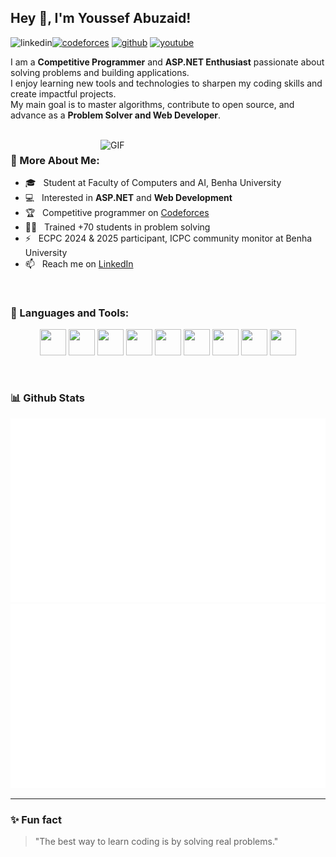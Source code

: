 ## Hey 👋, I'm Youssef Abuzaid!
<a href='https://www.linkedin.com/in/youssef-abuzaid-58b8a2379/'><img align='left' alt="linkedin" src="https://raw.githubusercontent.com/rahul-jha98/rahul-jha98/561d474902b59c7429ec22bb73e225696c27b202/assets/linkedin.svg" height='18px'/></a>
<a href='https://codeforces.com/profile/goyzsc'><img alt="codeforces" src="https://cdn.jsdelivr.net/npm/simple-icons@3.0.1/icons/codeforces.svg" height='18px'/></a>
<a href='https://github.com/youssefzsc321-debug'><img alt="github" src="https://cdn.jsdelivr.net/npm/simple-icons@3.0.1/icons/github.svg" height='18px'/></a>
<a href='https://www.youtube.com/@youssefabuzaid5542'><img alt="youtube" src="https://cdn.jsdelivr.net/npm/simple-icons@3.0.1/icons/youtube.svg" height='18px'/></a>

I am a **Competitive Programmer** and **ASP.NET Enthusiast** passionate about solving problems and building applications.  
I enjoy learning new tools and technologies to sharpen my coding skills and create impactful projects.  
My main goal is to master algorithms, contribute to open source, and advance as a **Problem Solver and Web Developer**.  

<br/>

<img align="right" alt="GIF" src="https://raw.githubusercontent.com/rahul-jha98/rahul-jha98/main/techstack.gif" width="360px"/>
  
### 🧐 More About Me:

- 🎓 &nbsp; Student at Faculty of Computers and AI, Benha University  
- 💻 &nbsp; Interested in **ASP.NET** and **Web Development**  
- 🏆 &nbsp; Competitive programmer on [Codeforces](https://codeforces.com/profile/goyzsc)  
- 👨‍🏫 &nbsp; Trained +70 students in problem solving  
- ⚡ &nbsp; ECPC 2024 & 2025 participant, ICPC community monitor at Benha University  
- 📫 &nbsp; Reach me on [LinkedIn](https://www.linkedin.com/in/youssef-abuzaid-58b8a2379/)  

<br>

### 🔨 Languages and Tools:
<p align="center">
  <img src="https://cdn.jsdelivr.net/gh/devicons/devicon/icons/cplusplus/cplusplus-original.svg" width="42" height="42"/>
  <img src="https://cdn.jsdelivr.net/gh/devicons/devicon/icons/csharp/csharp-original.svg" width="42" height="42"/>
  <img src="https://cdn.jsdelivr.net/gh/devicons/devicon/icons/python/python-original.svg" width="42" height="42"/>
  <img src="https://cdn.jsdelivr.net/gh/devicons/devicon/icons/java/java-original.svg" width="42" height="42"/>
  <img src="https://cdn.jsdelivr.net/gh/devicons/devicon/icons/dotnetcore/dotnetcore-original.svg" width="42" height="42"/>
  <img src="https://cdn.jsdelivr.net/gh/devicons/devicon/icons/html5/html5-original.svg" width="42" height="42"/>
  <img src="https://cdn.jsdelivr.net/gh/devicons/devicon/icons/css3/css3-original.svg" width="42" height="42"/>
  <img src="https://cdn.jsdelivr.net/gh/devicons/devicon/icons/git/git-original.svg" width="42" height="42"/>
  <img src="https://cdn.jsdelivr.net/gh/devicons/devicon/icons/github/github-original.svg" width="42" height="42"/>
</p>

<br>

### 📊 Github Stats
<a href='https://github.com/youssefzsc321-debug'>
  
![Stats Overview](https://raw.githubusercontent.com/rahul-jha98/github-stats-transparent/output/generated/overview.svg)
![Most Used Languages](https://raw.githubusercontent.com/rahul-jha98/github-stats-transparent/output/generated/languages.svg)

</a>

---

### ✨ Fun fact
> "The best way to learn coding is by solving real problems."
